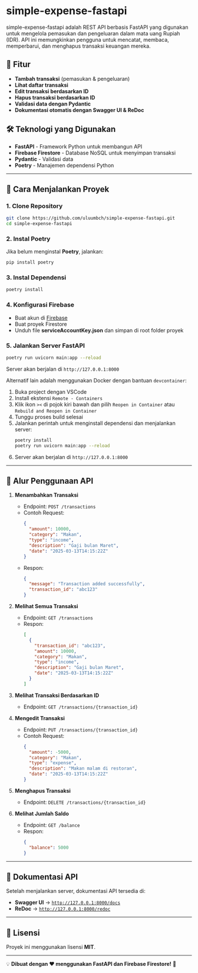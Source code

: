 # simple-expense-fastapi

simple-expense-fastapi adalah REST API berbasis FastAPI yang digunakan untuk mengelola pemasukan dan pengeluaran dalam mata uang Rupiah (IDR). API ini memungkinkan pengguna untuk mencatat, membaca, memperbarui, dan menghapus transaksi keuangan mereka.

## 🚀 Fitur
- **Tambah transaksi** (pemasukan & pengeluaran)
- **Lihat daftar transaksi**
- **Edit transaksi berdasarkan ID**
- **Hapus transaksi berdasarkan ID**
- **Validasi data dengan Pydantic**
- **Dokumentasi otomatis dengan Swagger UI & ReDoc**

## 🛠️ Teknologi yang Digunakan
- **FastAPI** - Framework Python untuk membangun API
- **Firebase Firestore** - Database NoSQL untuk menyimpan transaksi
- **Pydantic** - Validasi data
- **Poetry** - Manajemen dependensi Python

---

## 📌 Cara Menjalankan Proyek

### **1. Clone Repository**
```sh
git clone https://github.com/uluumbch/simple-expense-fastapi.git
cd simple-expense-fastapi
```

### **2. Instal Poetry**
Jika belum menginstal **Poetry**, jalankan:
```sh
pip install poetry
```

### **3. Instal Dependensi**
```sh
poetry install
```

### **4. Konfigurasi Firebase**
- Buat akun di [Firebase](https://firebase.google.com/)
- Buat proyek Firestore
- Unduh file **serviceAccountKey.json** dan simpan di root folder proyek

### **5. Jalankan Server FastAPI**
```sh
poetry run uvicorn main:app --reload
```

Server akan berjalan di `http://127.0.0.1:8000`

Alternatif lain adalah menggunakan Docker dengan bantuan `devcontainer`:
1. Buka project dengan VSCode
2. Install ekstensi `Remote - Containers`
3. Klik ikon `><` di pojok kiri bawah dan pilih `Reopen in Container` atau `Rebuild and Reopen in Container`
4. Tunggu proses build selesai
5. Jalankan perintah untuk menginstall dependensi dan menjalankan server:
   ```sh
   poetry install
   poetry run uvicorn main:app --reload
   ```
6. Server akan berjalan di `http://127.0.0.1:8000`


---

## 🔄 Alur Penggunaan API
1. **Menambahkan Transaksi**
   - Endpoint: `POST /transactions`
   - Contoh Request:
     ```json
     {
       "amount": 10000,
       "category": "Makan",
       "type": "income",
       "description": "Gaji bulan Maret",
       "date": "2025-03-13T14:15:22Z"
     }
     ```
   - Respon:
     ```json
     {
       "message": "Transaction added successfully",
       "transaction_id": "abc123"
     }
     ```

2. **Melihat Semua Transaksi**
   - Endpoint: `GET /transactions`
   - Respon:
     ```json
     [
       {
         "transaction_id": "abc123",
         "amount": 10000,
         "category": "Makan",
         "type": "income",
         "description": "Gaji bulan Maret",
         "date": "2025-03-13T14:15:22Z"
       }
     ]
     ```

3. **Melihat Transaksi Berdasarkan ID**
   - Endpoint: `GET /transactions/{transaction_id}`

4. **Mengedit Transaksi**
   - Endpoint: `PUT /transactions/{transaction_id}`
   - Contoh Request:
     ```json
     {
       "amount": -5000,
       "category": "Makan",
       "type": "expense",
       "description": "Makan malam di restoran",
       "date": "2025-03-13T14:15:22Z"
     }
     ```

5. **Menghapus Transaksi**
   - Endpoint: `DELETE /transactions/{transaction_id}`

6. **Melihat Jumlah Saldo**
   - Endpoint: `GET /balance`
   - Respon:
     ```json
     {
       "balance": 5000
     }
     ```
---

## 📖 Dokumentasi API
Setelah menjalankan server, dokumentasi API tersedia di:
- **Swagger UI** → [`http://127.0.0.1:8000/docs`](http://127.0.0.1:8000/docs)
- **ReDoc** → [`http://127.0.0.1:8000/redoc`](http://127.0.0.1:8000/redoc)

---

## 📌 Lisensi
Proyek ini menggunakan lisensi **MIT**.

---

💡 **Dibuat dengan ❤️ menggunakan FastAPI dan Firebase Firestore!** 🚀

